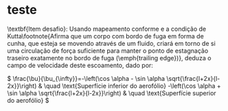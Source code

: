 # teste

\textbf{Item desafio}: Usando mapeamento conforme e a condição de Kutta\footnote{Afirma que um corpo com bordo de fuga em forma de cunha, que esteja se movendo através de um fluido, criará em torno de si uma circulação de força suficiente para manter o ponto de estagnação traseiro exatamente no bordo de fuga (\emph{trailing edge})}, deduza o campo de velocidade deste escoamento, dado por:


$
\frac{\bu}{\bu_{\infty}}=-\left(\cos \alpha - \sin \alpha \sqrt{\frac{l+2x}{l-2x}}\right) & \quad \text{Superfície inferior do aerofólio} -\left(\cos \alpha + \sin \alpha \sqrt{\frac{l+2x}{l-2x}}\right) & \quad \text{Superfície superior do aerofólio}
$

